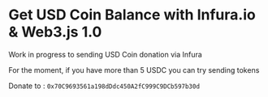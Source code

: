 # Get USD Coin Balance with Infura.io & Web3.js 1.0

Work in progress to sending USD Coin donation via Infura

For the moment, if you have more than 5 USDC you can try sending tokens

Donate to : `0x70C9693561a198dDdc450A2fC999C9DCb597b30d`
